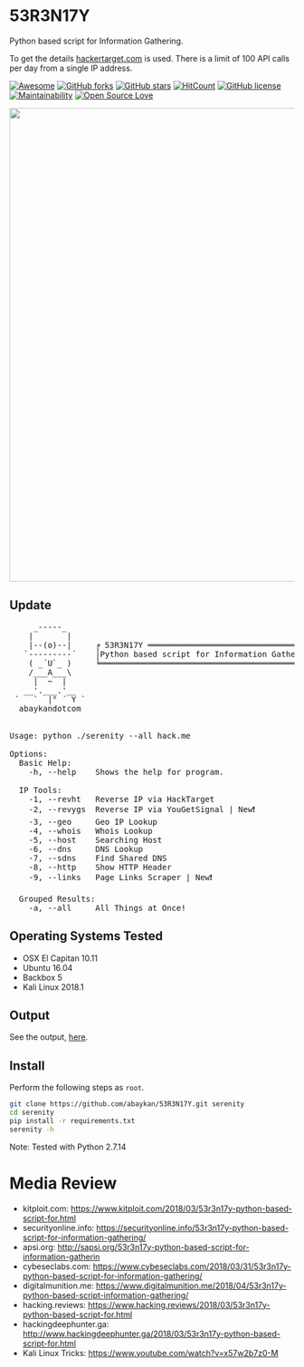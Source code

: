 # 53R3N17Y

Python based script for Information Gathering.

To get the details [hackertarget.com](hackertarget.com) is used. There is a limit of 100 API calls per day from a single IP address. 

[![Awesome](https://awesome.re/badge.svg)](https://awesome.re)
[![GitHub forks](https://img.shields.io/github/forks/abaykan/53R3N17Y.svg)](https://github.com/abaykan/53R3N17Y/network)
[![GitHub stars](https://img.shields.io/github/stars/abaykan/53R3N17Y.svg)](https://github.com/abaykan/53R3N17Y/stargazers)
[![HitCount](http://hits.dwyl.io/abaykan/53R3N17Y.svg)](http://hits.dwyl.io/abaykan/53R3N17Y)
[![GitHub license](https://img.shields.io/github/license/abaykan/53R3N17Y.svg)](https://github.com/abaykan/53R3N17Y/blob/master/LICENSE)
[![Maintainability](https://api.codeclimate.com/v1/badges/819193013f43f28ad73e/maintainability)](https://codeclimate.com/github/abaykan/53R3N17Y/maintainability)
[![Open Source Love](https://badges.frapsoft.com/os/v1/open-source.svg?v=103)](https://github.com/ellerbrock/open-source-badges/)

<a href="https://asciinema.org/a/176391"><img src="https://asciinema.org/a/176391.png" width="836"/></a>

## Update
<pre>
     _-----_
    |       |    
    |--(o)--|     ╒ 53R3N17Y ════════════════════════════════════╕
   `---------´    │Python based script for Information Gathering.│
    ( _´U`_ )     ╘══════════════════════════════════════════════╛ 
    /___A___\     
     |  ~  |
   __'.___.'__
 ´   `  |° ´ Y `
  abaykandotcom


Usage: python ./serenity --all hack.me

Options:
  Basic Help:
    -h, --help    Shows the help for program.

  IP Tools:
    -1, --revht   Reverse IP via HackTarget
    -2, --revygs  Reverse IP via YouGetSignal | New❗️
    -3, --geo     Geo IP Lookup
    -4, --whois   Whois Lookup
    -5, --host    Searching Host
    -6, --dns     DNS Lookup
    -7, --sdns    Find Shared DNS
    -8, --http    Show HTTP Header
    -9, --links   Page Links Scraper | New❗️

  Grouped Results:
    -a, --all     All Things at Once!
</pre>
## Operating Systems Tested
- OSX El Capitan 10.11
- Ubuntu 16.04
- Backbox 5
- Kali Linux 2018.1

## Output
See the output, <a href="https://gist.githubusercontent.com/abaykan/921fe6b643a2bbcbd32d6e14f1678e6d/raw/1b4aba81d775694c941e60a2503b4c1ce2d2fb20/53R3N17Y.txt">here</a>.

## Install
Perform the following steps as `root`.

```bash
git clone https://github.com/abaykan/53R3N17Y.git serenity
cd serenity
pip install -r requirements.txt
serenity -h
```
  
Note: Tested with Python 2.7.14

# Media Review
- kitploit.com: <a href="https://www.kitploit.com/2018/03/53r3n17y-python-based-script-for.html">https://www.kitploit.com/2018/03/53r3n17y-python-based-script-for.html</a><br>
- securityonline.info: <a href="https://securityonline.info/53r3n17y-python-based-script-for-information-gathering/">https://securityonline.info/53r3n17y-python-based-script-for-information-gathering/</a><br>
- apsi.org: <a href="http://sapsi.org/53r3n17y-python-based-script-for-information-gathering/">http://sapsi.org/53r3n17y-python-based-script-for-information-gatherin</a><br>
- cybeseclabs.com: <a href="https://www.cybeseclabs.com/2018/03/31/53r3n17y-python-based-script-for-information-gathering/">https://www.cybeseclabs.com/2018/03/31/53r3n17y-python-based-script-for-information-gathering/</a><br>
- digitalmunition.me: <a href="https://www.digitalmunition.me/2018/04/53r3n17y-python-based-script-information-gathering/">https://www.digitalmunition.me/2018/04/53r3n17y-python-based-script-information-gathering/</a><br>
- hacking.reviews: <a href="https://www.hacking.reviews/2018/03/53r3n17y-python-based-script-for.html">https://www.hacking.reviews/2018/03/53r3n17y-python-based-script-for.html</a>
- hackingdeephunter.ga: <a href="http://www.hackingdeephunter.ga/2018/03/53r3n17y-python-based-script-for.html">http://www.hackingdeephunter.ga/2018/03/53r3n17y-python-based-script-for.html</a><br>
- Kali Linux Tricks: <a href="https://www.youtube.com/watch?v=x57w2b7z0-M">https://www.youtube.com/watch?v=x57w2b7z0-M</a>
